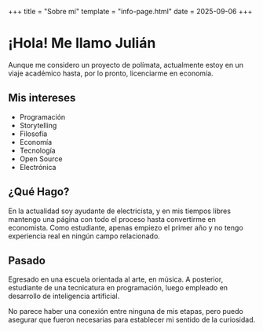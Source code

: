 +++
title = "Sobre mí"
template = "info-page.html"
date = 2025-09-06
+++

# ¡Hola! Me llamo Julián

Aunque me considero un proyecto de polímata, actualmente estoy en un viaje académico hasta, por lo pronto, licenciarme en economía.

## Mis intereses

- Programación
- Storytelling
- Filosofía
- Economía
- Tecnología
- Open Source
- Electrónica

## ¿Qué Hago?

En la actualidad soy ayudante de electricista, y en mis tiempos libres mantengo una página con todo el proceso hasta convertirme en economista. Como estudiante, apenas empiezo el primer año y no tengo experiencia real en ningún campo relacionado.

## Pasado

Egresado en una escuela orientada al arte, en música. A posterior, estudiante de una tecnicatura en programación, luego empleado en desarrollo de inteligencia artificial.

No parece haber una conexión entre ninguna de mis etapas, pero puedo asegurar que fueron necesarias para establecer mi sentido de la curiosidad.
